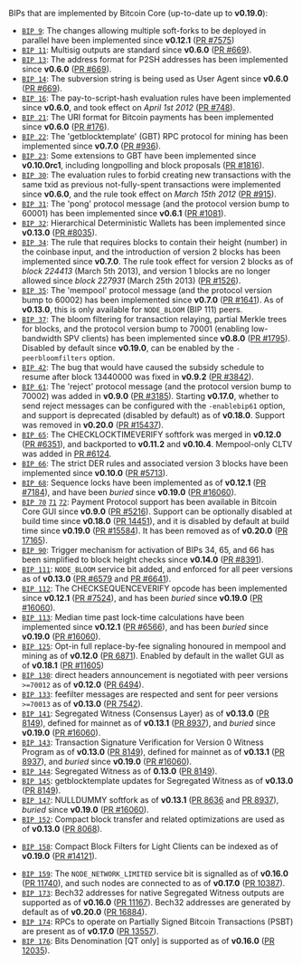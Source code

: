 BIPs that are implemented by Bitcoin Core (up-to-date up to **v0.19.0**):

* [`BIP 9`](https://github.com/superlinktech-project/bips/blob/master/bip-0009.mediawiki): The changes allowing multiple soft-forks to be deployed in parallel have been implemented since **v0.12.1**  ([PR #7575](https://github.com/spltcrypto/superlinktech/pull/7575))
* [`BIP 11`](https://github.com/superlinktech-project/bips/blob/master/bip-0011.mediawiki): Multisig outputs are standard since **v0.6.0** ([PR #669](https://github.com/spltcrypto/superlinktech/pull/669)).
* [`BIP 13`](https://github.com/superlinktech-project/bips/blob/master/bip-0013.mediawiki): The address format for P2SH addresses has been implemented since **v0.6.0** ([PR #669](https://github.com/spltcrypto/superlinktech/pull/669)).
* [`BIP 14`](https://github.com/superlinktech-project/bips/blob/master/bip-0014.mediawiki): The subversion string is being used as User Agent since **v0.6.0** ([PR #669](https://github.com/spltcrypto/superlinktech/pull/669)).
* [`BIP 16`](https://github.com/superlinktech-project/bips/blob/master/bip-0016.mediawiki): The pay-to-script-hash evaluation rules have been implemented since **v0.6.0**, and took effect on *April 1st 2012* ([PR #748](https://github.com/spltcrypto/superlinktech/pull/748)).
* [`BIP 21`](https://github.com/superlinktech-project/bips/blob/master/bip-0021.mediawiki): The URI format for Bitcoin payments has been implemented since **v0.6.0** ([PR #176](https://github.com/spltcrypto/superlinktech/pull/176)).
* [`BIP 22`](https://github.com/superlinktech-project/bips/blob/master/bip-0022.mediawiki): The 'getblocktemplate' (GBT) RPC protocol for mining has been implemented since **v0.7.0** ([PR #936](https://github.com/spltcrypto/superlinktech/pull/936)).
* [`BIP 23`](https://github.com/superlinktech-project/bips/blob/master/bip-0023.mediawiki): Some extensions to GBT have been implemented since **v0.10.0rc1**, including longpolling and block proposals ([PR #1816](https://github.com/spltcrypto/superlinktech/pull/1816)).
* [`BIP 30`](https://github.com/superlinktech-project/bips/blob/master/bip-0030.mediawiki): The evaluation rules to forbid creating new transactions with the same txid as previous not-fully-spent transactions were implemented since **v0.6.0**, and the rule took effect on *March 15th 2012* ([PR #915](https://github.com/spltcrypto/superlinktech/pull/915)).
* [`BIP 31`](https://github.com/superlinktech-project/bips/blob/master/bip-0031.mediawiki): The 'pong' protocol message (and the protocol version bump to 60001) has been implemented since **v0.6.1** ([PR #1081](https://github.com/spltcrypto/superlinktech/pull/1081)).
* [`BIP 32`](https://github.com/superlinktech-project/bips/blob/master/bip-0032.mediawiki): Hierarchical Deterministic Wallets has been implemented since **v0.13.0** ([PR #8035](https://github.com/spltcrypto/superlinktech/pull/8035)).
* [`BIP 34`](https://github.com/superlinktech-project/bips/blob/master/bip-0034.mediawiki): The rule that requires blocks to contain their height (number) in the coinbase input, and the introduction of version 2 blocks has been implemented since **v0.7.0**. The rule took effect for version 2 blocks as of *block 224413* (March 5th 2013), and version 1 blocks are no longer allowed since *block 227931* (March 25th 2013) ([PR #1526](https://github.com/spltcrypto/superlinktech/pull/1526)).
* [`BIP 35`](https://github.com/superlinktech-project/bips/blob/master/bip-0035.mediawiki): The 'mempool' protocol message (and the protocol version bump to 60002) has been implemented since **v0.7.0** ([PR #1641](https://github.com/spltcrypto/superlinktech/pull/1641)). As of **v0.13.0**, this is only available for `NODE_BLOOM` (BIP 111) peers.
* [`BIP 37`](https://github.com/superlinktech-project/bips/blob/master/bip-0037.mediawiki): The bloom filtering for transaction relaying, partial Merkle trees for blocks, and the protocol version bump to 70001 (enabling low-bandwidth SPV clients) has been implemented since **v0.8.0** ([PR #1795](https://github.com/spltcrypto/superlinktech/pull/1795)). Disabled by default since **v0.19.0**, can be enabled by the `-peerbloomfilters` option.
* [`BIP 42`](https://github.com/superlinktech-project/bips/blob/master/bip-0042.mediawiki): The bug that would have caused the subsidy schedule to resume after block 13440000 was fixed in **v0.9.2** ([PR #3842](https://github.com/spltcrypto/superlinktech/pull/3842)).
* [`BIP 61`](https://github.com/superlinktech-project/bips/blob/master/bip-0061.mediawiki): The 'reject' protocol message (and the protocol version bump to 70002) was added in **v0.9.0** ([PR #3185](https://github.com/spltcrypto/superlinktech/pull/3185)). Starting **v0.17.0**, whether to send reject messages can be configured with the `-enablebip61` option, and support is deprecated (disabled by default) as of **v0.18.0**. Support was removed in **v0.20.0** ([PR #15437](https://github.com/spltcrypto/superlinktech/pull/15437)).
* [`BIP 65`](https://github.com/superlinktech-project/bips/blob/master/bip-0065.mediawiki): The CHECKLOCKTIMEVERIFY softfork was merged in **v0.12.0** ([PR #6351](https://github.com/spltcrypto/superlinktech/pull/6351)), and backported to **v0.11.2** and **v0.10.4**. Mempool-only CLTV was added in [PR #6124](https://github.com/spltcrypto/superlinktech/pull/6124).
* [`BIP 66`](https://github.com/superlinktech-project/bips/blob/master/bip-0066.mediawiki): The strict DER rules and associated version 3 blocks have been implemented since **v0.10.0** ([PR #5713](https://github.com/spltcrypto/superlinktech/pull/5713)).
* [`BIP 68`](https://github.com/superlinktech-project/bips/blob/master/bip-0068.mediawiki): Sequence locks have been implemented as of **v0.12.1**  ([PR #7184](https://github.com/spltcrypto/superlinktech/pull/7184)), and have been *buried* since **v0.19.0** ([PR #16060](https://github.com/spltcrypto/superlinktech/pull/16060)).
* [`BIP 70`](https://github.com/superlinktech-project/bips/blob/master/bip-0070.mediawiki) [`71`](https://github.com/superlinktech-project/bips/blob/master/bip-0071.mediawiki) [`72`](https://github.com/superlinktech-project/bips/blob/master/bip-0072.mediawiki):
  Payment Protocol support has been available in Bitcoin Core GUI since **v0.9.0** ([PR #5216](https://github.com/spltcrypto/superlinktech/pull/5216)).
  Support can be optionally disabled at build time since **v0.18.0** ([PR 14451](https://github.com/spltcrypto/superlinktech/pull/14451)),
  and it is disabled by default at build time since **v0.19.0** ([PR #15584](https://github.com/spltcrypto/superlinktech/pull/15584)).
  It has been removed as of **v0.20.0** ([PR 17165](https://github.com/spltcrypto/superlinktech/pull/17165)).
* [`BIP 90`](https://github.com/superlinktech-project/bips/blob/master/bip-0090.mediawiki): Trigger mechanism for activation of BIPs 34, 65, and 66 has been simplified to block height checks since **v0.14.0** ([PR #8391](https://github.com/spltcrypto/superlinktech/pull/8391)).
* [`BIP 111`](https://github.com/superlinktech-project/bips/blob/master/bip-0111.mediawiki): `NODE_BLOOM` service bit added, and enforced for all peer versions as of **v0.13.0** ([PR #6579](https://github.com/spltcrypto/superlinktech/pull/6579) and [PR #6641](https://github.com/spltcrypto/superlinktech/pull/6641)).
* [`BIP 112`](https://github.com/superlinktech-project/bips/blob/master/bip-0112.mediawiki): The CHECKSEQUENCEVERIFY opcode has been implemented since **v0.12.1** ([PR #7524](https://github.com/spltcrypto/superlinktech/pull/7524)), and has been *buried* since **v0.19.0** ([PR #16060](https://github.com/spltcrypto/superlinktech/pull/16060)).
* [`BIP 113`](https://github.com/superlinktech-project/bips/blob/master/bip-0113.mediawiki): Median time past lock-time calculations have been implemented since **v0.12.1** ([PR #6566](https://github.com/spltcrypto/superlinktech/pull/6566)), and has been *buried* since **v0.19.0** ([PR #16060](https://github.com/spltcrypto/superlinktech/pull/16060)).
* [`BIP 125`](https://github.com/superlinktech-project/bips/blob/master/bip-0125.mediawiki): Opt-in full replace-by-fee signaling honoured in mempool and mining as of **v0.12.0** ([PR 6871](https://github.com/spltcrypto/superlinktech/pull/6871)). Enabled by default in the wallet GUI as of **v0.18.1** ([PR #11605](https://github.com/spltcrypto/superlinktech/pull/11605))
* [`BIP 130`](https://github.com/superlinktech-project/bips/blob/master/bip-0130.mediawiki): direct headers announcement is negotiated with peer versions `>=70012` as of **v0.12.0** ([PR 6494](https://github.com/spltcrypto/superlinktech/pull/6494)).
* [`BIP 133`](https://github.com/superlinktech-project/bips/blob/master/bip-0133.mediawiki): feefilter messages are respected and sent for peer versions `>=70013` as of **v0.13.0** ([PR 7542](https://github.com/spltcrypto/superlinktech/pull/7542)).
* [`BIP 141`](https://github.com/superlinktech-project/bips/blob/master/bip-0141.mediawiki): Segregated Witness (Consensus Layer) as of **v0.13.0** ([PR 8149](https://github.com/spltcrypto/superlinktech/pull/8149)), defined for mainnet as of **v0.13.1** ([PR 8937](https://github.com/spltcrypto/superlinktech/pull/8937)), and *buried* since **v0.19.0** ([PR #16060](https://github.com/spltcrypto/superlinktech/pull/16060)).
* [`BIP 143`](https://github.com/superlinktech-project/bips/blob/master/bip-0143.mediawiki): Transaction Signature Verification for Version 0 Witness Program as of **v0.13.0** ([PR 8149](https://github.com/spltcrypto/superlinktech/pull/8149)), defined for mainnet as of **v0.13.1** ([PR 8937](https://github.com/spltcrypto/superlinktech/pull/8937)), and *buried* since **v0.19.0** ([PR #16060](https://github.com/spltcrypto/superlinktech/pull/16060)).
* [`BIP 144`](https://github.com/superlinktech-project/bips/blob/master/bip-0144.mediawiki): Segregated Witness as of **0.13.0** ([PR 8149](https://github.com/spltcrypto/superlinktech/pull/8149)).
* [`BIP 145`](https://github.com/superlinktech-project/bips/blob/master/bip-0145.mediawiki): getblocktemplate updates for Segregated Witness as of **v0.13.0** ([PR 8149](https://github.com/spltcrypto/superlinktech/pull/8149)).
* [`BIP 147`](https://github.com/superlinktech-project/bips/blob/master/bip-0147.mediawiki): NULLDUMMY softfork as of **v0.13.1** ([PR 8636](https://github.com/spltcrypto/superlinktech/pull/8636) and [PR 8937](https://github.com/spltcrypto/superlinktech/pull/8937)), *buried* since **v0.19.0** ([PR #16060](https://github.com/spltcrypto/superlinktech/pull/16060)).
* [`BIP 152`](https://github.com/superlinktech-project/bips/blob/master/bip-0152.mediawiki): Compact block transfer and related optimizations are used as of **v0.13.0** ([PR 8068](https://github.com/spltcrypto/superlinktech/pull/8068)).
- [`BIP 158`](https://github.com/superlinktech-project/bips/blob/master/bip-0158.mediawiki): Compact Block Filters for Light Clients can be indexed as of **v0.19.0** ([PR #14121](https://github.com/spltcrypto/superlinktech/pull/14121)).
* [`BIP 159`](https://github.com/superlinktech-project/bips/blob/master/bip-0159.mediawiki): The `NODE_NETWORK_LIMITED` service bit is signalled as of **v0.16.0** ([PR 11740](https://github.com/spltcrypto/superlinktech/pull/11740)), and such nodes are connected to as of **v0.17.0** ([PR 10387](https://github.com/spltcrypto/superlinktech/pull/10387)).
* [`BIP 173`](https://github.com/superlinktech-project/bips/blob/master/bip-0173.mediawiki): Bech32 addresses for native Segregated Witness outputs are supported as of **v0.16.0** ([PR 11167](https://github.com/spltcrypto/superlinktech/pull/11167)). Bech32 addresses are generated by default as of **v0.20.0** ([PR 16884](https://github.com/spltcrypto/superlinktech/pull/16884)).
* [`BIP 174`](https://github.com/superlinktech-project/bips/blob/master/bip-0174.mediawiki): RPCs to operate on Partially Signed Bitcoin Transactions (PSBT) are present as of **v0.17.0** ([PR 13557](https://github.com/spltcrypto/superlinktech/pull/13557)).
* [`BIP 176`](https://github.com/superlinktech-project/bips/blob/master/bip-0176.mediawiki): Bits Denomination [QT only] is supported as of **v0.16.0** ([PR 12035](https://github.com/spltcrypto/superlinktech/pull/12035)).

